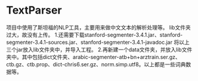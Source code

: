 # TextParser
项目中使用了斯坦福的NLP工具，主要用来做中文文本的解析处理等。
lib文件夹过大，故没有上传。
1.还需要下载stanford-segmenter-3.4.1.jar、stanford-segmenter-3.4.1-sources.jar、stanford-segmenter-3.4.1-javadoc.jar
  将以上三个jar放入lib文件夹中，并导入工程。
2.再新建一个data文件夹，并放入lib文件夹中。其中包括dict文件夹、arabic-segmenter-atb+bn+arztrain.ser.gz、
  ctb.gz、ctb.prop、dict-chris6.ser.gz、norm.simp.utf8。以上都是一些词典数据等。
